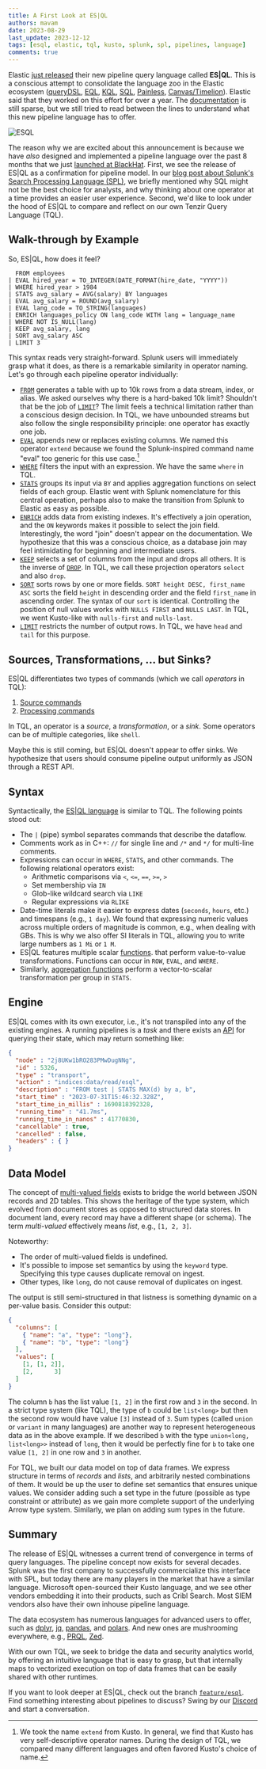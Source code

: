 ```yaml
---
title: A First Look at ES|QL
authors: mavam
date: 2023-08-29
last_update: 2023-12-12
tags: [esql, elastic, tql, kusto, splunk, spl, pipelines, language]
comments: true
---
```


Elastic [just released][esql-blog] their new pipeline query language called
**ES|QL**. This is a conscious attempt to consolidate the language zoo in the
Elastic ecosystem
([queryDSL](https://www.elastic.co/guide/en/elasticsearch/reference/current/query-dsl.html),
[EQL](https://www.elastic.co/guide/en/elasticsearch/reference/current/eql.html),
[KQL](https://www.elastic.co/guide/en/kibana/current/kuery-query.html),
[SQL](https://www.elastic.co/guide/en/elasticsearch/reference/current/xpack-sql.html),
[Painless](https://www.elastic.co/guide/en/elasticsearch/reference/current/modules-scripting-painless.html),
[Canvas/Timelion](https://www.elastic.co/guide/en/kibana/current/timelion.html)).
Elastic said that they worked on this effort for over a year. The
[documentation][esql-docs] is still sparse, but we still tried to read between
the lines to understand what this new pipeline language has to offer.

[esql-blog]: https://www.elastic.co/blog/elasticsearch-query-language-esql
[esql-docs]: https://esql-latest.docs-preview.app.elstc.co/guide/en/elasticsearch/reference/master/esql.html

![ESQL](esql.excalidraw.svg)

<!--truncate-->

The reason why we are excited about this announcement is because we have *also*
designed and implemented a pipeline language over the past 8 months that we just
[launched at BlackHat](/blog/introducing-tenzir-security-data-pipelines). First,
we see the release of ES|QL as a confirmation for pipeline model. In our [blog
post about Splunk's Search Processing Language
(SPL)](/blog/tenzir-for-splunk-users), we briefly mentioned why SQL might not be
the best choice for analysts, and why thinking about one operator at a time
provides an easier user experience. Second, we'd like to look under the hood of
ES|QL to compare and reflect on our own Tenzir Query Language (TQL).

## Walk-through by Example

So, ES|QL, how does it feel?

```
  FROM employees
| EVAL hired_year = TO_INTEGER(DATE_FORMAT(hire_date, "YYYY"))
| WHERE hired_year > 1984
| STATS avg_salary = AVG(salary) BY languages
| EVAL avg_salary = ROUND(avg_salary)
| EVAL lang_code = TO_STRING(languages)
| ENRICH languages_policy ON lang_code WITH lang = language_name
| WHERE NOT IS_NULL(lang)
| KEEP avg_salary, lang
| SORT avg_salary ASC
| LIMIT 3
```

This syntax reads very straight-forward. Splunk users will immediately grasp
what it does, as there is a remarkable similarity in operator naming. Let's go
through each pipeline operator individually:

- [`FROM`][esql-from] generates a table with up to 10k rows from a data stream,
  index, or alias. We asked ourselves why there is a hard-baked 10k limit?
  Shouldn't that be the job of [`LIMIT`][esql-limit]? The limit feels a
  technical limitation rather than a conscious design decision. In TQL, we have
  unbounded streams but also follow the single responsibility principle: one
  operator has exactly one job.
- [`EVAL`][esql-eval] appends new or replaces existing columns. We named this
  operator `extend` because we found the
  Splunk-inspired command name "eval" too generic for this use case.[^1]
- [`WHERE`][esql-where] filters the input with an expression. We have the same
  `where` in TQL.
- [`STATS`][esql-stats] groups its input via `BY` and applies aggregation
  functions on select fields of each group.  Elastic went with Splunk
  nomenclature for this central operation, perhaps also to make the transition
  from Splunk to Elastic as easy as possible.
- [`ENRICH`][esql-enrich] adds data from existing indexes. It's effectively a
  join operation, and the `ON` keywords makes it possible to select the join
  field. Interestingly, the word "join" doesn't appear on the documentation. We
  hypothesize that this was a conscious choice, as a database join may feel
  intimidating for beginning and intermediate users.
- [`KEEP`][esql-keep] selects a set of columns from the input and drops all
  others. It is the inverse of [`DROP`][esql-drop]. In TQL, we call these
  projection operators `select` and also `drop`.
- [`SORT`][esql-sort]
  sorts rows by one or more fields. `SORT height DESC, first_name ASC` sorts the
  field `height` in descending order and the field `first_name` in ascending
  order. The syntax of our `sort` is identical.
  Controlling the position of null values works with `NULLS FIRST` and `NULLS
  LAST`. In TQL, we went Kusto-like with `nulls-first` and `nulls-last`.
- [`LIMIT`][esql-limit] restricts the number of output rows. In TQL, we have
  `head` and `tail` for this purpose.

[esql-from]: https://esql-latest.docs-preview.app.elstc.co/guide/en/elasticsearch/reference/master/esql-from.html
[esql-eval]: https://esql-latest.docs-preview.app.elstc.co/guide/en/elasticsearch/reference/master/esql-eval.html
[esql-where]: https://esql-latest.docs-preview.app.elstc.co/guide/en/elasticsearch/reference/master/esql-where.html
[esql-stats]: https://esql-latest.docs-preview.app.elstc.co/guide/en/elasticsearch/reference/master/esql-stats-by.html
[esql-enrich]: https://esql-latest.docs-preview.app.elstc.co/guide/en/elasticsearch/reference/master/esql-enrich.html
[esql-keep]: https://esql-latest.docs-preview.app.elstc.co/guide/en/elasticsearch/reference/master/esql-keep.html
[esql-drop]: https://esql-latest.docs-preview.app.elstc.co/guide/en/elasticsearch/reference/master/esql-drop.html
[esql-sort]: https://esql-latest.docs-preview.app.elstc.co/guide/en/elasticsearch/reference/master/esql-sort.html
[esql-limit]: https://esql-latest.docs-preview.app.elstc.co/guide/en/elasticsearch/reference/master/esql-limit.html
[^1]: We took the name `extend` from Kusto. In general, we find that Kusto has
    very self-descriptive operator names. During the design of TQL, we compared
    many different languages and often favored Kusto's choice of name.

## Sources, Transformations, ... but Sinks?

ES|QL differentiates two types of commands (which we call *operators* in TQL):

1. [Source commands](https://esql-latest.docs-preview.app.elstc.co/guide/en/elasticsearch/reference/master/esql-source-commands.html)
2. [Processing commands](https://esql-latest.docs-preview.app.elstc.co/guide/en/elasticsearch/reference/master/esql-processing-commands.html)

In TQL, an operator is a *source*, a *transformation*, or a *sink*. Some
operators can be of multiple categories, like `shell`.

Maybe this is still coming, but ES|QL doesn't appear to offer sinks. We
hypothesize that users should consume pipeline output uniformly as JSON through
a REST API.

## Syntax

Syntactically, the [ES|QL language][esql-syntax] is similar to TQL. The
following points stood out:

[esql-syntax]: https://esql-latest.docs-preview.app.elstc.co/guide/en/elasticsearch/reference/master/esql-syntax.html

- The `|` (pipe) symbol separates commands that describe the dataflow.
- Comments work as in C++: `//` for single line and `/*` and `*/` for multi-line
  comments.
- Expressions can occur in `WHERE`, `STATS`, and other commands. The following
  relational operators exist:
  - Arithmetic comparisons via `<`, `<=`, `==`, `>=`, `>`
  - Set membership via `IN`
  - Glob-like wildcard search via `LIKE`
  - Regular expressions via `RLIKE`
- Date-time literals make it easier to express dates (`seconds`, `hours`, etc.)
  and timespans (e.g., `1 day`). We found that expressing numeric values across
  multiple orders of magnitude is common, e.g., when dealing with GBs. This is
  why we also offer SI literals in TQL, allowing you to write large numbers as
  `1 Mi` or `1 M`.
- ES|QL features multiple scalar [functions][esql-funcs].
  that perform value-to-value transformations. Functions can occur in `ROW`,
  `EVAL`, and `WHERE`.
- Similarly, [aggregation functions][esql-agg-funcs] perform a vector-to-scalar
  transformation per group in `STATS`.

[esql-funcs]: https://esql-latest.docs-preview.app.elstc.co/guide/en/elasticsearch/reference/master/esql-functions.html
[esql-agg-funcs]: https://esql-latest.docs-preview.app.elstc.co/guide/en/elasticsearch/reference/master/esql-agg-functions.html

## Engine

ES|QL comes with its own executor, i.e., it's not transpiled into any of the
existing engines. A running pipelines is a *task* and there exists an
[API][esql-api] for querying their state, which may return something like:

[esql-api]: https://esql-latest.docs-preview.app.elstc.co/guide/en/elasticsearch/reference/master/esql-task-management.html

```json
{
  "node" : "2j8UKw1bRO283PMwDugNNg",
  "id" : 5326,
  "type" : "transport",
  "action" : "indices:data/read/esql",
  "description" : "FROM test | STATS MAX(d) by a, b",
  "start_time" : "2023-07-31T15:46:32.328Z",
  "start_time_in_millis" : 1690818392328,
  "running_time" : "41.7ms",
  "running_time_in_nanos" : 41770830,
  "cancellable" : true,
  "cancelled" : false,
  "headers" : { }
}
```

## Data Model

The concept of [multi-valued fields][esql-mv-fields] exists to bridge the world
between JSON records and 2D tables. This shows the heritage of the type system,
which evolved from document stores as opposed to structured data stores. In
document land, every record may have a different shape (or schema). The term
*multi-valued* effectively means *list*, e.g., `[1, 2, 3]`.

[esql-mv-fields]: https://esql-latest.docs-preview.app.elstc.co/guide/en/elasticsearch/reference/master/esql-multivalued-fields.html

Noteworthy:

- The order of multi-valued fields is undefined.
- It's possible to impose set semantics by using the `keyword` type. Specifying
  this type causes duplicate removal on ingest.
- Other types, like `long`, do not cause removal of duplicates on ingest.

The output is still semi-structured in that listness is something dynamic on a
per-value basis. Consider this output:

```json
{
  "columns": [
    { "name": "a", "type": "long"},
    { "name": "b", "type": "long"}
  ],
  "values": [
    [1, [1, 2]],
    [2,      3]
  ]
}
```

The column `b` has the list value `[1, 2]` in the first row and `3` in the
second. In a strict type system (like TQL), the type of `b` could be
`list<long>` but then the second row would have value `[3]` instead of `3`. Sum
types (called `union` or `variant` in many languages) are another way to
represent heterogeneous data as in the above example. If we described `b` with
the type `union<long, list<long>>` instead of `long`, then it would be perfectly
fine for `b` to take one value `[1, 2]` in one row and `3` in another.

For TQL, we built our data model on top of data frames. We express structure in
terms of *records* and *lists*, and arbitrarily nested combinations of them. It
would be up the user to define set semantics that ensures unique values. We
consider adding such a set type in the future (possible as type constraint or
attribute) as we gain more complete support of the underlying Arrow type system.
Similarly, we plan on adding sum types in the future.

## Summary

The release of ES|QL witnesses a current trend of convergence in terms of query
languages. The pipeline concept now exists for several decades. Splunk was the
first company to successfully commercialize this interface with SPL, but today
there are many players in the market that have a similar language. Microsoft
open-sourced their Kusto language, and we see other vendors embedding it into
their products, such as Cribl Search. Most SIEM vendors also have their own
inhouse pipeline language.

The data ecosystem has numerous languages for advanced users to offer, such as
[dplyr](https://dplyr.tidyverse.org/), [jq](https://stedolan.github.io/jq/),
[pandas](https://pandas.pydata.org/), and [polars](https://www.pola.rs/). And
new ones are mushrooming everywhere, e.g., [PRQL](https://prql-lang.org/),
[Zed](https://zed.brimdata.io/).

With our own TQL, we seek to bridge the data and security analytics world, by
offering an intuitive language that is easy to grasp, but that internally maps
to vectorized execution on top of data frames that can be easily shared with other
runtimes.

If you want to look deeper at ES|QL, check out the branch
[`feature/esql`][esql-branch]. Find something interesting about pipelines to
discuss? Swing by our [Discord](/discord) and start a conversation.

[esql-branch]: https://github.com/elastic/elasticsearch/tree/feature/esql/x-pack/plugin/esql
